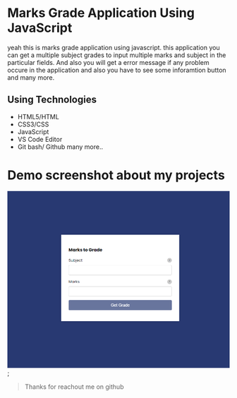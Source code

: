 # Marks Grade Application Using JavaScript

yeah this is marks grade application using javascript. this application you can get a multiple subject grades to input multiple marks and subject in the particular fields. And also you will get a error message if any problem occure in the application and also you have to see some inforamtion button and many more.

## Using Technologies
- HTML5/HTML
- CSS3/CSS
- JavaScript
- VS Code Editor
- Git bash/ Github
many more..


# Demo screenshot about my projects 

![Screenshot](screenshot.png);

> Thanks for reachout me on github